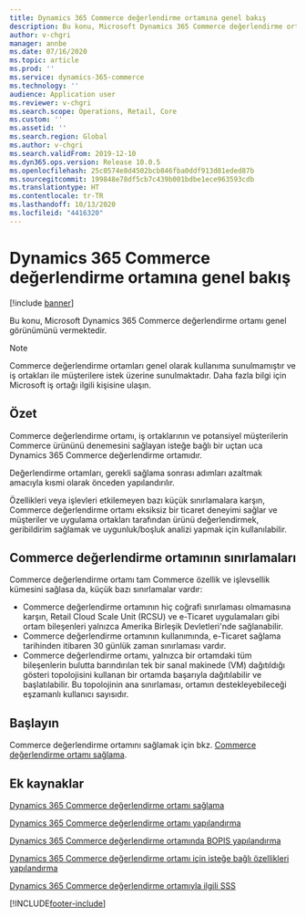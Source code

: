 ```yaml
---
title: Dynamics 365 Commerce değerlendirme ortamına genel bakış
description: Bu konu, Microsoft Dynamics 365 Commerce değerlendirme ortamı genel görünümünü vermektedir.
author: v-chgri
manager: annbe
ms.date: 07/16/2020
ms.topic: article
ms.prod: ''
ms.service: dynamics-365-commerce
ms.technology: ''
audience: Application user
ms.reviewer: v-chgri
ms.search.scope: Operations, Retail, Core
ms.custom: ''
ms.assetid: ''
ms.search.region: Global
ms.author: v-chgri
ms.search.validFrom: 2019-12-10
ms.dyn365.ops.version: Release 10.0.5
ms.openlocfilehash: 25c0574e8d4502bcb846fba0ddf913d81eded87b
ms.sourcegitcommit: 199848e78df5cb7c439b001bdbe1ece963593cdb
ms.translationtype: HT
ms.contentlocale: tr-TR
ms.lasthandoff: 10/13/2020
ms.locfileid: "4416320"
---
```

# <a name="dynamics-365-commerce-evaluation-environment-overview"></a>Dynamics 365 Commerce değerlendirme ortamına genel bakış

[!include [banner](includes/banner.md)]

Bu konu, Microsoft Dynamics 365 Commerce değerlendirme ortamı genel görünümünü vermektedir.

> [!NOTE]
> Commerce değerlendirme ortamları genel olarak kullanıma sunulmamıştır ve iş ortakları ile müşterilere istek üzerine sunulmaktadır. Daha fazla bilgi için Microsoft iş ortağı ilgili kişisine ulaşın.

## <a name="overview"></a>Özet

Commerce değerlendirme ortamı, iş ortaklarının ve potansiyel müşterilerin Commerce ürününü denemesini sağlayan isteğe bağlı bir uçtan uca Dynamics 365 Commerce değerlendirme ortamıdır.

Değerlendirme ortamları, gerekli sağlama sonrası adımları azaltmak amacıyla kısmi olarak önceden yapılandırılır.

Özellikleri veya işlevleri etkilemeyen bazı küçük sınırlamalara karşın, Commerce değerlendirme ortamı eksiksiz bir ticaret deneyimi sağlar ve müşteriler ve uygulama ortakları tarafından ürünü değerlendirmek, geribildirim sağlamak ve uygunluk/boşluk analizi yapmak için kullanılabilir.

## <a name="limitations-of-the-commerce-evaluation-environment"></a>Commerce değerlendirme ortamının sınırlamaları

Commerce değerlendirme ortamı tam Commerce özellik ve işlevsellik kümesini sağlasa da, küçük bazı sınırlamalar vardır:

- Commerce değerlendirme ortamının hiç coğrafi sınırlaması olmamasına karşın, Retail Cloud Scale Unit (RCSU) ve e-Ticaret uygulamaları gibi ortam bileşenleri yalnızca Amerika Birleşik Devletleri'nde sağlanabilir.
- Commerce değerlendirme ortamının kullanımında, e-Ticaret sağlama tarihinden itibaren 30 günlük zaman sınırlaması vardır.
- Commerce değerlendirme ortamı, yalnızca bir ortamdaki tüm bileşenlerin bulutta barındırılan tek bir sanal makinede (VM) dağıtıldığı gösteri topolojisini kullanan bir ortamda başarıyla dağıtılabilir ve başlatılabilir. Bu topolojinin ana sınırlaması, ortamın destekleyebileceği eşzamanlı kullanıcı sayısıdır.

## <a name="get-started"></a>Başlayın

Commerce değerlendirme ortamını sağlamak için bkz. [Commerce değerlendirme ortamı sağlama](provisioning-guide.md).

## <a name="additional-resources"></a>Ek kaynaklar

[Dynamics 365 Commerce değerlendirme ortamı sağlama](provisioning-guide.md)

[Dynamics 365 Commerce değerlendirme ortamı yapılandırma](cpe-post-provisioning.md)

[Dynamics 365 Commerce değerlendirme ortamında BOPIS yapılandırma](cpe-bopis.md)

[Dynamics 365 Commerce değerlendirme ortamı için isteğe bağlı özellikleri yapılandırma](cpe-optional-features.md)

[Dynamics 365 Commerce değerlendirme ortamıyla ilgili SSS](cpe-faq.md)


[!INCLUDE[footer-include](../includes/footer-banner.md)]